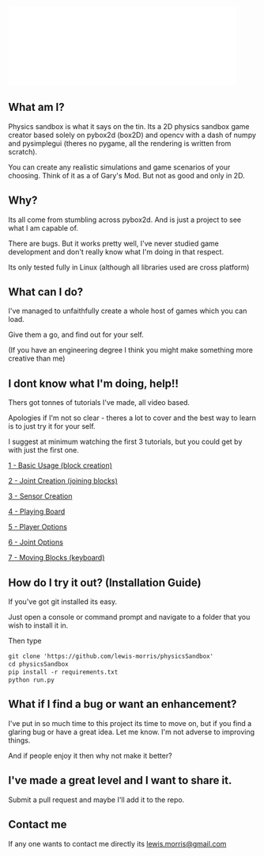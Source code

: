 ![Logo](logo1.png)

## What am I?

Physics sandbox is what it says on the tin. Its a 2D physics sandbox game creator based solely on pybox2d (box2D) and 
opencv with a dash of numpy and pysimplegui (theres no pygame, all the rendering is written from scratch).

You can create any realistic simulations and game scenarios of your choosing. Think of it as a of
Gary's Mod. But not as good and only in 2D.

## Why?

Its all come from stumbling across pybox2d. And is just a project to see what I am capable of.
 
There are bugs. But it works pretty well, I've never studied game development and don't really know what I'm doing 
in that respect. 

Its only tested fully in Linux (although all libraries used are cross platform)

## What can I do?

I've managed to unfaithfully create a whole host of games which you can load. 

Give them a go, and find out for your self. 

(If you have an engineering degree I think you might make something more creative than me)

## I dont know what I'm doing, help!!

Thers got tonnes of tutorials I've made, all video based.

Apologies if I'm not so clear - theres a lot to cover and the best way to learn is to just try it for your self.

I suggest at minimum watching the first 3 tutorials, but you could get by with just the first one.

[1 - Basic Usage (block creation)](https://youtu.be/CH1u0otXFXI)

[2 - Joint Creation (joining blocks)](https://youtu.be/BK77i5TU8G8)

[3 - Sensor Creation](https://youtu.be/gW_y8BByAQ4)

[4 - Playing Board](https://youtu.be/hI7d_xic18U)

[5 - Player Options](https://youtu.be/Csu8bPZBR_8)

[6 - Joint Options](https://youtu.be/x3dLDfvPslA)

[7 - Moving Blocks (keyboard)](https://youtu.be/MOCnTr8Zbnk)


## How do I try it out?  (Installation Guide)

If you've got git installed its easy.

Just open a console or command prompt and navigate to a folder that you wish to install it in.

Then type 

```
git clone 'https://github.com/lewis-morris/physicsSandbox'
cd physicsSandbox
pip install -r requirements.txt
python run.py
```

## What if I find a bug or want an enhancement?

I've put in so much time to this project its time to move on, but if you find a glaring bug or have a great idea. Let 
me know. I'm not adverse to improving things. 

And if people enjoy it then why not make it better?

## I've made a great level and I want to share it.

Submit a pull request and maybe I'll add it to the repo.

## Contact me

If any one wants to contact me directly its lewis.morris@gmail.com